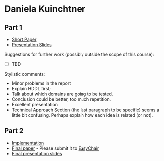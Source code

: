 # Daniela Kuinchtner

## Part 1

- [Short Paper](kuinchtner-proposal.pdf) <!-- You should rename these files-->
- [Presentation Slides](kuinchtner-presentation.pdf)

Suggestions for further work (possibly outside the scope of this course):

- [ ] TBD

Stylistic comments:

- Minor problems in the report
- Explain HDDL first; 
- Talk about which domains are going to be tested. 
- Conclusion could be better, too much repetition. 
- Excellent presentation
- Technical Approach Section (the last paragraph to be specific) seems a little bit confusing. Perhaps explain how each idea is related (or not).

## Part 2

- [Implementation](#TBD)
- [Final paper](kuinchtner-paper.pdf) - Please submit it to [EasyChair](https://easychair.org/conferences/?conf=ap2021)
- [Final presentation slides](kuinchtner-final-presentation-slides.pdf)
